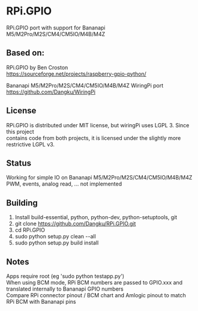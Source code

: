 
# RPi.GPIO  
  
RPi.GPIO port with support for Bananapi M5/M2Pro/M2S/CM4/CM5IO/M4B/M4Z
  

## Based on:  
  
RPi.GPIO by Ben Croston  
  https://sourceforge.net/projects/raspberry-gpio-python/  

Bananapi M5/M2Pro/M2S/CM4/CM5IO/M4B/M4Z WiringPi port  
  https://github.com/Dangku/WiringPi  

## License  
RPi.GPIO is distributed under MIT license, but wiringPi uses LGPL 3.  Since this project  
contains code from both projects, it is licensed under the slightly more restrictive LGPL v3.  
  
  
## Status  
Working for simple IO on Bananapi M5/M2Pro/M2S/CM4/CM5IO/M4B/M4Z
PWM, events, analog read, ... not implemented  
  
  
## Building  
1) Install build-essential, python, python-dev, python-setuptools, git  
2) git clone https://github.com/Dangku/RPi.GPIO.git  
3) cd RPi.GPIO
4) sudo python setup.py clean --all  
5) sudo python setup.py build install  

## Notes  
Apps require root (eg 'sudo python testapp.py')  
When using BCM mode, RPi BCM numbers are passed to GPIO.xxx and translated internally to Bananapi GPIO numbers  
Compare RPi connector pinout / BCM chart and Amlogic pinout to match RPi BCM with Bananapi pins  
